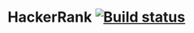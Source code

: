 # HackerRank [![Build status](https://ci.appveyor.com/api/projects/status/u56raicm3tx8c8u8?svg=true)](https://ci.appveyor.com/project/LukaszPyrzyk/hackerrank)
